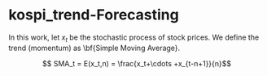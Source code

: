 # kospi_trend-Forecasting
In this work, let $x_t$ be the stochastic process of stock prices. We define the trend (momentum) as \bf{Simple Moving Average}. 

$$ SMA_t = E(x_t,n) = \frac{x_t+\cdots +x_{t-n+1}}{n}$$
